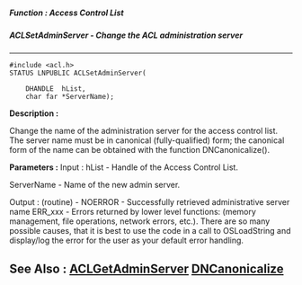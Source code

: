 ##### Function : Access Control List
##### ACLSetAdminServer - Change the ACL administration server
---
```
#include <acl.h>
STATUS LNPUBLIC ACLSetAdminServer(

	DHANDLE  hList,
	char far *ServerName);
```
**Description :**

Change the name of the administration server for the access control list.  The 
server name must be in canonical (fully-qualified) form;  the canonical form of 
the name can be obtained with the function DNCanonicalize().

**Parameters :**
Input :
hList  -  Handle of the Access Control List.

ServerName  -  Name of the new admin server.

Output :
(routine)  -  NOERROR - Successfully retrieved administrative server name
ERR_xxx - Errors returned by lower level functions: (memory management, file operations, network errors, etc.).  There are so many possible causes, that it is best to use the code in a call to OSLoadString and display/log the error for the user as your default error handling.



**See Also :**
[ACLGetAdminServer](/reference/Func/ACLGetAdminServer)
[DNCanonicalize](/reference/Func/DNCanonicalize)
---
